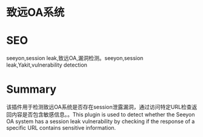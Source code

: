# 致远OA系统
# SEO
seeyon,session leak,致远OA,漏洞检测。seeyon,session leak,Yakit,vulnerability detection
# Summary
该插件用于检测致远OA系统是否存在session泄露漏洞，通过访问特定URL检查返回内容是否包含敏感信息。。This plugin is used to detect whether the Seeyon OA system has a session leak vulnerability by checking if the response of a specific URL contains sensitive information.
